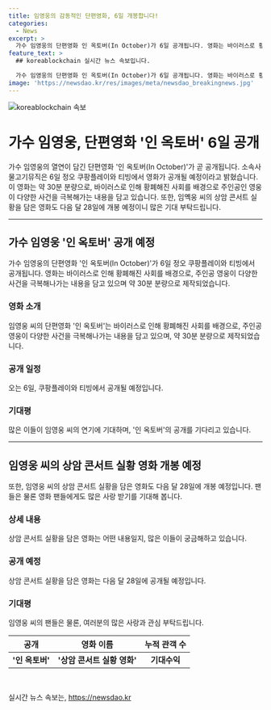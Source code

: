 ```yaml
---
title: 임영웅의 감동적인 단편영화, 6일 개봉합니다!
categories:
  - News
excerpt: >
  가수 임영웅의 단편영화 인 옥토버(In October)가 6일 공개됩니다. 영화는 바이러스로 황폐해진 사회 속 주인공의 이야기를 담고 있으며, 물고기뮤직은 쿠팡플레이와 티빙에서 공개할 예정입니다. 이 영화는 영웅이 다양한 사건을 극복하는 내용을 담고 있으며, 임영웅의 실황 콘서트를 담은 영화도 다음 달 28일에 개봉 예정입니다.
feature_text: >
  ## koreablockchain 실시간 뉴스 속보입니다.

  가수 임영웅의 단편영화 인 옥토버(In October)가 6일 공개됩니다. 영화는 바이러스로 황폐해진 사회 속 주인공의 이야기를 담고 있으며, 물고기뮤직은 쿠팡플레이와 티빙에서 공개할 예정입니다. 이 영화는 영웅이 다양한 사건을 극복하는 내용을 담고 있으며, 임영웅의 실황 콘서트를 담은 영화도 다음 달 28일에 개봉 예정입니다.
image: 'https://newsdao.kr/res/images/meta/newsdao_breakingnews.jpg'
---
```


<p><img src="https://newsdao.kr/res/images/meta/newsdao_breakingnews.jpg" alt="koreablockchain 속보" /></p>

<h1>가수 임영웅, 단편영화 '인 옥토버' 6일 공개</h1>

<p data-ke-size="size16">가수 임영웅의 열연이 담긴 단편영화 '인 옥토버(In October)'가 곧 공개됩니다. 소속사 물고기뮤직은 6일 정오 쿠팡플레이와 티빙에서 영화가 공개될 예정이라고 밝혔습니다. 이 영화는 약 30분 분량으로, 바이러스로 인해 황폐해진 사회를 배경으로 주인공인 영웅이 다양한 사건을 극복해가는 내용을 담고 있습니다. 또한, 임옉웅 씨의 상암 콘서트 실황을 담은 영화도 다음 달 28일에 개봉 예정이니 많은 기대 부탁드립니다.</p>

<hr>

<h2 data-ke-size="size26">가수 임영웅 '인 옥토버' 공개 예정</h2>

<p data-ke-size="size16">가수 임영웅의 단편영화 '인 옥토버(In October)'가 6일 정오 쿠팡플레이와 티빙에서 공개됩니다. 영화는 바이러스로 인해 황폐해진 사회를 배경으로, 주인공 영웅이 다양한 사건을 극복해나가는 내용을 담고 있으며 약 30분 분량으로 제작되었습니다.</p>

<h3>영화 소개</h3>

<p data-ke-size="size16">임영웅 씨의 단편영화 '인 옥토버'는 바이러스로 인해 황폐해진 사회를 배경으로, 주인공 영웅이 다양한 사건을 극복해나가는 내용을 담고 있으며, 약 30분 분량으로 제작되었습니다.</p>

<h3>공개 일정</h3>

<p data-ke-size="size16">오는 6일, 쿠팡플레이와 티빙에서 공개될 예정입니다.</P>

<h3>기대평</h3>
<p data-ke-size="size16">많은 이들이 임영웅 씨의 연기에 기대하며, '인 옥토버'의 공개를 기다리고 있습니다.</p>

<hr>

<h2 data-ke-size="size26">임영웅 씨의 상암 콘서트 실황 영화 개봉 예정</h2>

<p data-ke-size="size16">또한, 임영웅 씨의 상암 콘서트 실황을 담은 영화도 다음 달 28일에 개봉 예정입니다. 팬들은 물론 영화 팬들에게도 많은 사랑 받기를 기대해 봅니다.</p>

<h3>상세 내용</h3>

<p data-ke-size="size16">상암 콘서트 실황을 담은 영화는 어떤 내용일지, 많은 이들이 궁금해하고 있습니다.</p>

<h3>공개 예정</h3>

<p data-ke-size="size16">상암 콘서트 실황을 담은 영화는 다음 달 28일에 공개될 예정입니다.</P>

<h3>기대평</h3>
<p data-ke-size="size16">임영웅 씨의 팬들은 물론, 여러분의 많은 사랑과 관심 부탁드립니다.</p>

<table>
    <thead>
        <tr>
            <th>공개</th>
            <th>영화 이름</th>
            <th>누적 관객 수</th>
        </tr>
    </thead>
    <tbody>
        <tr>
            <td style="text-align: center; height: 17px;"><b>'인 옥토버'</b></td>
            <td style="text-align: center; height: 17px;"><b>'상암 콘서트 실황 영화'</b></td>
            <td style="text-align: center; height: 17px;"><b>기대수익</b></td>
        </tr>
    </tbody>
</table>

<p data-ke-size="size16">&nbsp;</p>
실시간 뉴스 속보는, <a href="https://newsdao.kr" rel="dofollow">https://newsdao.kr</a>


